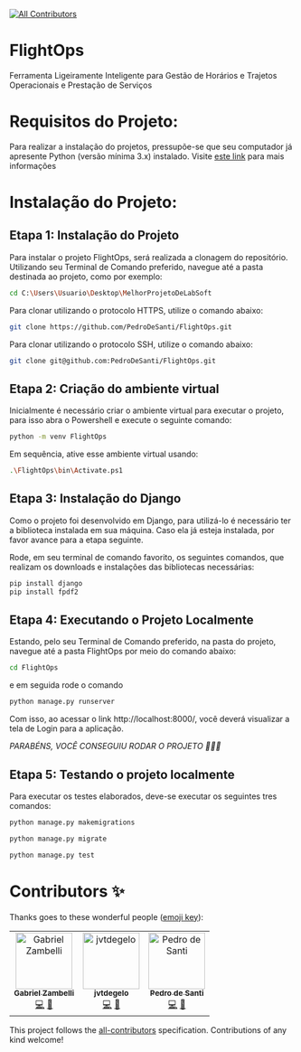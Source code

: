 <!-- ALL-CONTRIBUTORS-BADGE:START - Do not remove or modify this section -->
[![All Contributors](https://img.shields.io/badge/all_contributors-3-orange.svg?style=flat-square)](#contributors-)
<!-- ALL-CONTRIBUTORS-BADGE:END -->

# FlightOps

Ferramenta Ligeiramente Inteligente para Gestão de Horários e Trajetos Operacionais e Prestação de Serviços 

# Requisitos do Projeto:
Para realizar a instalação do projetos, pressupõe-se que seu computador já apresente Python (versão mínima 3.x) instalado. Visite [este link](https://www.python.org/downloads/) para mais informações

# Instalação do Projeto:

## Etapa 1: Instalação do Projeto
Para instalar o projeto FlightOps, será realizada a clonagem do repositório. Utilizando seu Terminal de Comando preferido, navegue até a pasta destinada ao projeto, como por exemplo:
```bash
cd C:\Users\Usuario\Desktop\MelhorProjetoDeLabSoft
```
Para clonar utilizando o protocolo HTTPS, utilize o comando abaixo:
```bash
git clone https://github.com/PedroDeSanti/FlightOps.git
```
Para clonar utilizando o protocolo SSH, utilize o comando abaixo:
```bash
git clone git@github.com:PedroDeSanti/FlightOps.git
```

## Etapa 2: Criação do ambiente virtual
Inicialmente é necessário criar o ambiente virtual para executar o projeto, para isso abra o Powershell e execute o seguinte comando:

```bash
python -m venv FlightOps
```

Em sequência, ative esse ambiente virtual usando:
```bash
.\FlightOps\bin\Activate.ps1
```

## Etapa 3: Instalação do Django
Como o projeto foi desenvolvido em Django, para utilizá-lo é necessário ter a biblioteca instalada em sua máquina. Caso ela já esteja instalada, por favor avance para a etapa seguinte.

Rode, em seu terminal de comando favorito, os seguintes comandos, que realizam os downloads e instalações das bibliotecas necessárias:
```bash
pip install django
pip install fpdf2
```

## Etapa 4:  Executando o Projeto Localmente
Estando, pelo seu Terminal de Comando preferido, na pasta do projeto, navegue até a pasta FlightOps por meio do comando abaixo:
```bash
cd FlightOps
```
e em seguida rode o comando
```bash
python manage.py runserver
```

Com isso, ao acessar o link http://localhost:8000/, você deverá visualizar a tela de Login para a aplicação.

*PARABÉNS, VOCÊ CONSEGUIU RODAR O PROJETO 🎉🎉🎉*


## Etapa 5: Testando o projeto localmente
Para executar os testes elaborados, deve-se executar os seguintes tres comandos:
```bash
python manage.py makemigrations
```

```bash
python manage.py migrate
```

```bash
python manage.py test
```

# Contributors ✨

Thanks goes to these wonderful people ([emoji key](https://allcontributors.org/docs/en/emoji-key)):

<!-- ALL-CONTRIBUTORS-LIST:START - Do not remove or modify this section -->
<!-- prettier-ignore-start -->
<!-- markdownlint-disable -->
<table>
  <tbody>
    <tr>
      <td align="center"><a href="https://github.com/GabZamba"><img src="https://avatars.githubusercontent.com/u/98465378?v=4?s=100" width="100px;" alt="Gabriel Zambelli"/><br /><sub><b>Gabriel Zambelli</b></sub></a><br /><a href="https://github.com/PedroDeSanti/FlightOps/commits?author=GabZamba" title="Code">💻</a> <a href="https://github.com/PedroDeSanti/FlightOps/commits?author=GabZamba" title="Documentation">📖</a></td>
      <td align="center"><a href="https://github.com/jvtdegelo"><img src="https://avatars.githubusercontent.com/u/64590453?v=4?s=100" width="100px;" alt="jvtdegelo"/><br /><sub><b>jvtdegelo</b></sub></a><br /><a href="https://github.com/PedroDeSanti/FlightOps/commits?author=jvtdegelo" title="Code">💻</a> <a href="https://github.com/PedroDeSanti/FlightOps/commits?author=jvtdegelo" title="Documentation">📖</a></td>
      <td align="center"><a href="https://github.com/PedroDeSanti"><img src="https://avatars.githubusercontent.com/u/62271285?v=4?s=100" width="100px;" alt="Pedro de Santi"/><br /><sub><b>Pedro de Santi</b></sub></a><br /><a href="https://github.com/PedroDeSanti/FlightOps/commits?author=PedroDeSanti" title="Code">💻</a> <a href="https://github.com/PedroDeSanti/FlightOps/commits?author=PedroDeSanti" title="Documentation">📖</a></td>
    </tr>
  </tbody>
  <tfoot>
    
  </tfoot>
</table>

<!-- markdownlint-restore -->
<!-- prettier-ignore-end -->

<!-- ALL-CONTRIBUTORS-LIST:END -->

This project follows the [all-contributors](https://github.com/all-contributors/all-contributors) specification. Contributions of any kind welcome!

